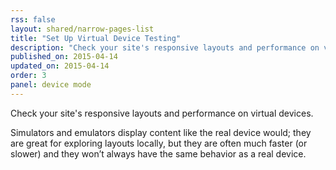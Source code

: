 ```yaml
---
rss: false
layout: shared/narrow-pages-list
title: "Set Up Virtual Device Testing"
description: "Check your site's responsive layouts and performance on virtual devices."
published_on: 2015-04-14
updated_on: 2015-04-14
order: 3
panel: device mode
---
```


<p class="intro">
  Check your site's responsive layouts and performance on virtual devices.
</p>

Simulators and emulators display content like the real device would; they are great for
exploring layouts locally, but they are often much faster (or slower) and they won’t
always have the same behavior as a real device.
